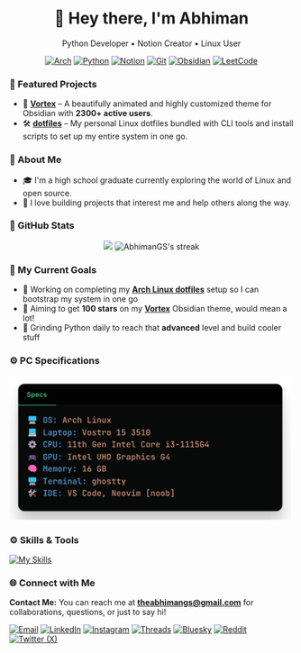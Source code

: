 <!-- Header -->
<h1 align="center">👋 Hey there, I'm Abhiman</h1>
<p align="center">Python Developer • Notion Creator • Linux User</p>

<!-- Skills / Tools -->
<div align="center">

[![Arch](https://img.shields.io/badge/Arch_Linux-1793D1?style=for-the-badge&logo=arch-linux&logoColor=white)](https://archlinux.org)
[![Python](https://img.shields.io/badge/Python-3776AB?style=for-the-badge&logo=python&logoColor=FFD43B)](https://www.python.org)
[![Notion](https://img.shields.io/badge/Notion-000000?style=for-the-badge&logo=notion&logoColor=white)](https://www.notion.so/@abhimangs)
[![Git](https://img.shields.io/badge/Git-F05032?style=for-the-badge&logo=git&logoColor=white)](https://git-scm.com/)
[![Obsidian](https://img.shields.io/badge/Obsidian-483699?style=for-the-badge&logo=obsidian&logoColor=white)](https://obsidian.md)
[![LeetCode](https://img.shields.io/badge/LeetCode-FFA116?style=for-the-badge&logo=leetcode&logoColor=black)](https://leetcode.com/abhimangs/)

</div>

<!-- Projects -->
### 🧰 Featured Projects
- 🎨 [**Vortex**](https://github.com/abhimangs/obsidian-vortex) – A beautifully animated and highly customized theme for Obsidian with **2300+ active users**.
- 🛠️ [**dotfiles**](https://github.com/abhimangs/dotfiles) – My personal Linux dotfiles bundled with CLI tools and install scripts to set up my entire system in one go.

<!-- About Section -->
### 🧠 About Me
- 🎓 I'm a high school graduate currently exploring the world of Linux and open source.
- 🚀 I love building projects that interest me and help others along the way.

<!-- GitHub Stats -->
### 🍁 GitHub Stats
<p align="center">
  <img width="47%" src="https://github-readme-stats.vercel.app/api?username=abhimangs&show_icons=true&theme=dark&hide_border=true&count_private=true&include_all_commits=true" />
  <img width="50%" alt="AbhimanGS's streak" src="https://github-readme-streak-stats-eight.vercel.app/?user=abhimangs&theme=monokai-metallian&hide_border=true&short_numbers=true" />
</p>

<!-- GitHub Stats -->
### 🎯 My Current Goals

- 🔧 Working on completing my **[Arch Linux dotfiles](https://github.com/abhimangs/dotfiles)** setup so I can bootstrap my system in one go  
- 🌟 Aiming to get **100 stars** on my **[Vortex](https://github.com/abhimangs/obsidian-vortex)** Obsidian theme, would mean a lot!  
- 🐍 Grinding Python daily to reach that **advanced** level and build cooler stuff

### ⚙️ PC Specifications

<p align="left">
  <img src="assets/spec-new.png" alt="My PC Specs" width="500"/>
</p>

<!-- ⚙️ Skills & Tools -->
### ⚙️ Skills & Tools

[![My Skills](https://skillicons.dev/icons?i=python,html,css,bash,git,github,linux,arch,notion,obsidian,cpp,vscode,neovim,photoshop,md,wordpress)](https://github.com/abhimangs)

<!-- Contact -->
### 🌐 Connect with Me
**Contact Me:** You can reach me at **[theabhimangs@gmail.com](mailto:theabhimangs@gmail.com)** for collaborations, questions, or just to say hi!

[![Email](https://img.shields.io/badge/Email-0A84FF?style=for-the-badge&logo=thunderbird&logoColor=white)](mailto:theabhimangs@gmail.com)
[![LinkedIn](https://img.shields.io/badge/LinkedIn-0A66C2?style=for-the-badge&logo=linkedin&logoColor=white)](https://www.linkedin.com/in/abhimangs)
[![Instagram](https://img.shields.io/badge/Instagram-E4405F?style=for-the-badge&logo=instagram&logoColor=white)](https://www.instagram.com/theabhimangs)
[![Threads](https://img.shields.io/badge/Threads-000000?style=for-the-badge&logo=threads&logoColor=white)](https://www.threads.net/@theabhimangs)
[![Bluesky](https://img.shields.io/badge/Bluesky-0285FF?style=for-the-badge&logo=bluesky&logoColor=white)](https://bsky.app/profile/abhimangs.bsky.social)
[![Reddit](https://img.shields.io/badge/Reddit-FF4500?style=for-the-badge&logo=reddit&logoColor=white)](https://www.reddit.com/user/abhimangs)
[![Twitter (X)](https://img.shields.io/badge/X-000000?style=for-the-badge&logo=x&logoColor=white)](https://twitter.com/abhimangs)


